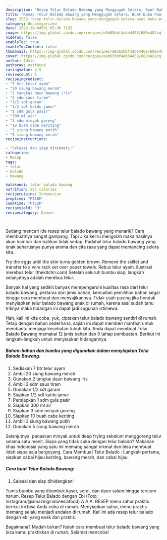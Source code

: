 ```yaml
---
description: "Resep Telur Balado Bawang yang Menggugah Selera, Buat Buka Puasa Menggugah Selera"
title: "Resep Telur Balado Bawang yang Menggugah Selera, Buat Buka Puasa Menggugah Selera"
slug: 2532-resep-telur-balado-bawang-yang-menggugah-selera-buat-buka-puasa-menggugah-selera
category: Uncategorized
date: 2022-10-04T01:05:06.710Z
image: https://img-global.cpcdn.com/recipes/e8d65bbf4abb4458/680x482cq70/telur-balado-bawang-foto-resep-utama.jpg
hideToc: false
enableToc: true
enableTocContent: false
thumbnail: https://img-global.cpcdn.com/recipes/e8d65bbf4abb4458/680x482cq70/telur-balado-bawang-foto-resep-utama.jpg
cover: https://img-global.cpcdn.com/recipes/e8d65bbf4abb4458/680x482cq70/telur-balado-bawang-foto-resep-utama.jpg
author: Admin
authorAv: notfound
ratingvalue: 4.5
reviewcount: 5
recipeingredient:
- "7 btr telur ayam"
- "20 siung bawang merah"
- "2 tangkai daun bawang iris"
- "2 sdm saus tiram"
- "1/2 sdt garam"
- "1/2 sdt kaldu jamur"
- "1 sdm gula pasir"
- "300 ml air"
- "3 sdm minyak goreng"
- "10 buah cabe keriting"
- "3 siung bawang putih"
- "5 siung bawang merah"
recipeinstructions:

- "Selesai dan siap dinikmati!"
categories:
- Resep
tags:
- telur
- balado
- bawang

katakunci: telur balado bawang 
nutrition: 287 calories
recipecuisine: Indonesian
preptime: "PT10M"
cooktime: "PT52M"
recipeyield: "3"
recipecategory: Dinner

---
```



Sedang mencari ide resep telur balado bawang yang menarik? Cara membuatnya sangat gampang. Tapi Jika keliru mengolah maka hasilnya akan hambar dan bahkan tidak sedap. Padahal telur balado bawang yang enak seharusnya punya aroma dan cita rasa yang dapat memancing selera kita.


Fry the eggs until the skin turns golden brown. Remove the skillet and transfer to a wire rack set over paper towels. Rebus telur ayam. ilustrasi merebus telur (thekitchn.com) Setelah seluruh bumbu siap, langkah selanjutnya adalah merebus telur.

Banyak hal yang sedikit banyak mempengaruhi kualitas rasa dari telur balado bawang, pertama dari jenis bahan, kemudian pemilihan bahan segar hingga cara membuat dan menyajikannya. Tidak usah pusing jika hendak menyiapkan telur balado bawang enak di rumah, karena asal sudah tahu triknya maka hidangan ini dapat jadi suguhan istimewa.


Nah, kali ini kita coba, yuk, ciptakan telur balado bawang sendiri di rumah. Tetap dengan bahan sederhana, sajian ini dapat memberi manfaat untuk membantu menjaga kesehatan tubuh kita. Anda dapat membuat Telur Balado Bawang memakai 12 jenis bahan dan 0 tahap pembuatan. Berikut ini langkah-langkah untuk menyiapkan hidangannya.

<!--inarticleads1-->

##### Bahan-bahan dan bumbu yang digunakan dalam menyiapkan Telur Balado Bawang:

1. Sediakan 7 btr telur ayam
1. Ambil 20 siung bawang merah
1. Gunakan 2 tangkai daun bawang iris
1. Ambil 2 sdm saus tiram
1. Gunakan 1/2 sdt garam
1. Siapkan 1/2 sdt kaldu jamur
1. Persiapkan 1 sdm gula pasir
1. Siapkan 300 ml air
1. Siapkan 3 sdm minyak goreng
1. Siapkan 10 buah cabe keriting
1. Ambil 3 siung bawang putih
1. Gunakan 5 siung bawang merah


Selanjutnya, panaskan minyak untuk deep frying sebelum menggoreng telur selama satu menit. Siapa yang tidak suka dengan telur balado? Makanan khas Indonesia yang satu ini memang sangat nikmat dan bisa membuat lidah siapa saja bergoyang. Cara Membuat Telur Balado : Langkah pertama, siapkan cabai hijau keriting, bawang merah, dan cabai hijau. 

<!--inarticleads2-->

##### Cara buat Telur Balado Bawang:


1. Selesai dan siap dihidangkan!

Tumis bumbu yang ditumbuk kasar, serai, dan daun salam hingga tercium harum. Resep Telur Balado dengan Ebi (Foto: Instagram/@amazingindonesiafood) A A A. RESEP menu sahur praktis berikut ini bisa Anda coba di rumah. Menyiapkan sahur, menu praktis memang selalu menjadi andalan di rumah. Kali ini ada resep telur balado dengan ebi yang enak dan praktis. 

Bagaimana? Mudah bukan? Itulah cara membuat telur balado bawang yang bisa kamu praktikkan di rumah. Selamat mencoba!
